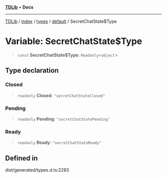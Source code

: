 [**TDLib**](../../../../../../README.md) • **Docs**

***

[TDLib](../../../../../../modules.md) / [index](../../../../../README.md) / [types](../../../README.md) / [default](../README.md) / SecretChatState$Type

# Variable: SecretChatState$Type

> `const` **SecretChatState$Type**: `Readonly`\<`object`\>

## Type declaration

### Closed

> `readonly` **Closed**: `"secretChatStateClosed"`

### Pending

> `readonly` **Pending**: `"secretChatStatePending"`

### Ready

> `readonly` **Ready**: `"secretChatStateReady"`

## Defined in

dist/generated/types.d.ts:2283
